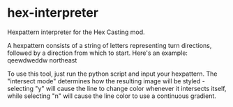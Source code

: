 # hex-interpreter
Hexpattern interpreter for the Hex Casting mod.

A hexpattern consists of a string of letters representing turn directions, followed by a direction from which to start.
Here's an example: qeewdweddw northeast

To use this tool, just run the python script and input your hexpattern. The "intersect mode" determines how the resulting image will be styled - selecting "y" will cause the line to change color whenever it intersects itself, while selecting "n" will cause the line color to use a continuous gradient.
